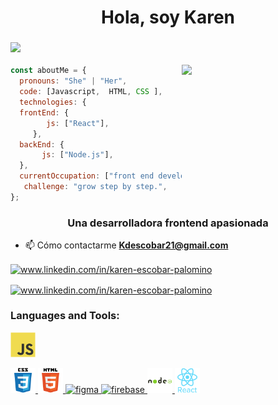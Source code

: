 <h1 align="center">Hola, soy Karen</h1>

### <img src="https://media.giphy.com/media/VgCDAzcKvsR6OM0uWg/giphy.gif" width="50"> 
<img align='right' src="https://www.pluralsight.com/" width="230">


 ```javascript
const aboutMe = {
   pronouns: "She" | "Her",
   code: [Javascript,  HTML, CSS ],
   technologies: {
   frontEnd: {
         js: ["React"],
      },
   backEnd: {
        js: ["Node.js"],   
   },
   currentOccupation: ["front end developer lababoratoria graduate"],
    challenge: "grow step by step.",
};
```
<h3 align="center">Una desarrolladora frontend apasionada</h3>

- 📫 Cómo contactarme **Kdescobar21@gmail.com**
<p align="left">
<a href=" https://linkedin.com/in/www.linkedin.com/in/karen-escobar-palomino" target="blank"><img align="center" src="https://raw.githubusercontent.com/rahuldkjain/github-profile-readme-generator/master/src/images/icons/Social/linked-in-alt.svg" alt="www.linkedin.com/in/karen-escobar-palomino" height=" 30" width="40" /></a>
</p>
<p align="left">
<a href=" https://linkedin.com/in/www.linkedin.com/in/karen-escobar-palomino" target="blank"><img align="center" src="https://raw.githubusercontent.com/rahuldkjain/github-profile-readme-generator/master/src/images/icons/Social/linked-in-alt.svg" alt="www.linkedin.com/in/karen-escobar-palomino" height=" 30" width="40" /></a>
</p>

<h3 align="left">Languages and Tools:</h3>
<p  <a href="https://developer.mozilla.org/en-US/docs/Web/JavaScript" target="_blank" rel="noreferrer"> <img src="https://raw.githubusercontent.com/devicons/devicon/master/icons/javascript/javascript-original.svg" alt="javascript" width="40" height="40"/> </a>
 <p align="left"> <a href="https://www.w3schools.com/css/" target="_blank" rel="noreferrer"> <img src="https://raw.githubusercontent.com/devicons/devicon/master/icons/css3/css3-original-wordmark.svg" alt="css3" width="40" height="40"/> </a> 
<a href="https://www.w3.org/html/" target="_blank" rel="noreferrer"> <img src="https://raw.githubusercontent.com/devicons/devicon/master/icons/html5/html5-original-wordmark.svg" alt="html5" width="40" height="40"/> </a> <a href="https://www.figma.com/" target="_blank" rel="noreferrer"> <img src="https://www.vectorlogo.zone/logos/figma/figma-icon.svg" alt="figma" width="40" height="40"/> </a>
 <a href="https://firebase.google.com/" target="_blank" rel="noreferrer"> <img src="https://www.vectorlogo.zone/logos/firebase/firebase-icon.svg" alt="firebase" width="40" height="40"/> </a> 
 <a href="https://nodejs.org" target="_blank" rel="noreferrer"> <img src="https://raw.githubusercontent.com/devicons/devicon/master/icons/nodejs/nodejs-original-wordmark.svg" alt="nodejs" width="40" height="40"/> </a>
 <a href="https: //reactjs.org/" target="_blank" rel="noreferrer"> <img src="https://raw.githubusercontent.com/devicons/devicon/master/icons/react/react-original-wordmark.svg " alt="reaccionar" width="40" height="40"/> </a>
